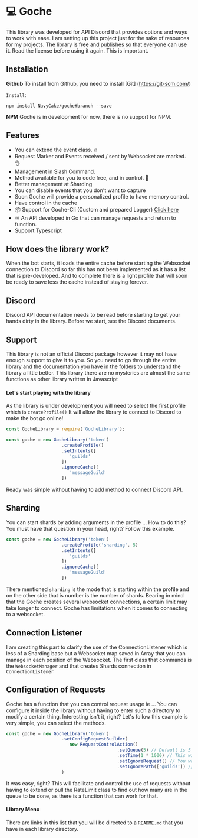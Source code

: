 # 💻 Goche
This library was developed for API Discord that provides options and ways to work with ease. I am setting up this project just for the sake of resources for my projects. The library is free and publishes so that everyone can use it. Read the license before using it again. This is important.

## Installation
**Github**
To install from Github, you need to install [Git] (https://git-scm.com/)

`Install`:
```command
npm install NavyCake/goche#branch --save
```

**NPM**
Goche is in development for now, there is no support for NPM.

## Features
- You can extend the event class. 🔥
- Request Marker and Events received / sent by Websocket are marked. 👌
- Management in Slash Command. 
- Method available for you to code free, and in control. 🎉
- Better management at Sharding 
- You can disable events that you don't want to capture
- Soon Goche will provide a personalized profile to have memory control.
- Have control in the cache
- 📦 Support for Goche-Cli (Custom and prepared Logger) [Click here](https://github.com/NavyCake/goche-cli)
- ♾️ An API developed in Go that can manage requests and return to function.
- Support Typescript


## How does the library work?
When the bot starts, it loads the entire cache before starting the Websocket connection to Discord so far this has not been implemented as it has a list that is pre-developed. And to complete there is a light profile that will soon be ready to save less the cache instead of staying forever.


## Discord
Discord API documentation needs to be read before starting to get your hands dirty in the library. Before we start, see the Discord documents.


##   Support
This library is not an official Discord package however it may not have enough support to give it to you. So you need to go through the entire library and the documentation you have in the folders to understand the library a little better. This library there are no mysteries are almost the same functions as other library written in Javascript


#### Let's start playing with the library
As the library is under development you will need to select the first profile which is `createProfile()` It will allow the library to connect to Discord to make the bot go online!

```js
const GocheLibrary = require('GocheLibrary');

const goche = new GocheLibrary('token')
                     .createProfile()
                     .setIntents([
                        'guilds'
                     ])
                     .ignoreCache([
                        'messageGuild'
                     ])

```




Ready was simple without having to add method to connect Discord API.


## Sharding
You can start shards by adding arguments in the profile ... How to do this? You must have that question in your head, right? Follow this example.
```js
const goche = new GocheLibrary('token')
                     .createProfile('sharding', 5)
                     .setIntents([
                        'guilds'
                     ])
                     .ignoreCache([
                        'messageGuild'
                     ])
```

There mentioned `sharding` is the mode that is starting within the profile and on the other side that is number is the number of shards. Bearing in mind that the Goche creates several websocket connections, a certain limit may take longer to connect. Goche has limitations when it comes to connecting to a websocket.


## Connection Listener
I am creating this part to clarify the use of the ConnectionListener which is less of a Sharding base but a Websocket map saved in Array that you can manage in each position of the Websocket. The first class that commands is the `WebsocketManager` and that creates Shards connection in `ConnectionListener`


## Configuration of Requests
Goche has a function that you can control request usage ie ... You can configure it inside the library without having to enter such a directory to modify a certain thing. Interesting isn't it, right? Let's follow this example is very simple, you can select the methods.
```js
const goche = new GocheLibrary('token')
                     .setConfigRequestBuilder(
                        new RequestControlAction()
                                          .setQueue(5) // Default is 5
                                          .setTime(1 * 1000) // This will release the requests that are stuck in the famous error 429
                                          .setIgnoreRequest() // You want this function to ignore those flooding requests
                                          .setIgnorePath(['guilds']) // Particularly this function is in beta, I'm not sure if this will work without 100%
                     )
```

It was easy, right? This will facilitate and control the use of requests without having to extend or pull the RateLimit class to find out how many are in the queue to be done, as there is a function that can work for that.



#### Library Menu
There are links in this list that you will be directed to a `README.md` that you have in each library directory.



